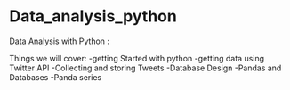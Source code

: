 # Data_analysis_python
Data Analysis with Python :

Things we will cover:
-getting Started with python
-getting data using Twitter API
-Collecting and storing Tweets
-Database Design
-Pandas and Databases
-Panda series 
